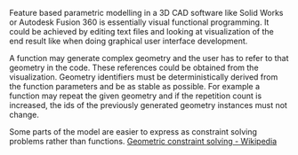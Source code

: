 Feature based parametric modelling in a 3D CAD software like Solid Works or Autodesk Fusion 360 is essentially visual functional programming. It could be achieved by editing text files and looking at visualization of the end result like when doing graphical user interface development.

A function may generate complex geometry and the user has to refer to that geometry in the code. These references could be obtained from the visualization. Geometry identifiers must be deterministically derived from the function parameters and be as stable as possible. For example a function may repeat the given geometry and if the repetition count is increased, the ids of the previously generated geometry instances must not change.

Some parts of the model are easier to express as constraint solving problems rather than functions. [Geometric constraint solving - Wikipedia](https://en.wikipedia.org/wiki/Geometric_constraint_solving)